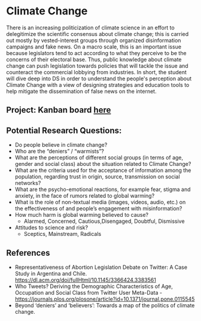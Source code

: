 # Climate Change
There is an increasing politicization of climate science in an effort to delegitimize the scientific consensus about climate change; this is carried out mostly by vested-interest groups through organized disinformation campaigns and fake news. On a macro scale, this is an important issue because legislators tend to act according to what they perceive to be the concerns of their electoral base. Thus, public knowledge about climate change can push legislation towards policies that will tackle the issue and counteract the commercial lobbying from industries.
In short, the student will dive deep into DS in order to understand the people's perception about Climate Change with a view of designing strategies and education tools to help mitigate the dissemination of false news on the internet.

## Project: Kanban board [here](https://github.com/TUB-NLP-OpenData/climate_change/projects/2) 

## Potential Research Questions:

* Do people believe in climate change?
* Who are the “deniers” / “warmists”?
* What are the perceptions of different social groups (in terms of age, gender and social class) about the situation related to Climate Change?
* What are the criteria used for the acceptance of information among the population, regarding trust in origin, source, transmission on social networks?
* What are the psycho-emotional reactions, for example fear, stigma and anxiety, in the face of rumors related to global warming?
* What is the role of non-textual media (images, videos, audio, etc.) on the effectiveness of and people’s engagement with misinformation?
* How much harm is global warming believed to cause?
  * Alarmed, Concerned, Cautious,Disengaged, Doubtful, Dismissive
* Attitudes to science and risk?
  * Sceptics, Mainstream, Radicals
  
## References
* Representativeness of Abortion Legislation Debate on Twitter: A Case Study in Argentina and Chile. https://dl.acm.org/doi/fullHtml/10.1145/3366424.3383561
* Who Tweets? Deriving the Demographic Characteristics of Age, Occupation and Social Class from Twitter User Meta-Data - https://journals.plos.org/plosone/article?id=10.1371/journal.pone.0115545
* Beyond ‘deniers’ and ‘believers’: Towards a map of the politics of climate change.



